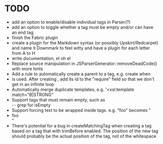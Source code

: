 TODO
====

- add an option to enable/disable individual tags in Parser(?)
- add an option to toggle whether a tag must be empty and/or can have an end tag
- finish the Fabric plugin
- create a plugin for the Markdown syntax (or possibly Upskirt/Redcarpet) and name it Downmark to feel witty and have a plugin for each letter from A to H
- write documentation, el oh el
- Replace source manipulation in JSParserGenerator::removeDeadCode() with more hints
- Add a rule to automatically create a parent to a tag, e.g. create <LIST> when <LI> is used. After creating <LIST>, add its id to the "require" field so that we don't get in an infinite loop
- Automatically merge duplicate templates, e.g. '<xsl:template match="B|STRONG"
- Support tags that must remain empty, such as <br/> -- grep for isEmpty
- Support forcing text to be wrapped inside tags. e.g. "<LIST>foo" becomes "<LIST><LI>foo</LI>"
- There's potential for a bug in createMatchingTag when creating a tag based on a tag that with trimBefore enabled. The position of the new tag should probably be the actual position of the tag, not of the whitespace